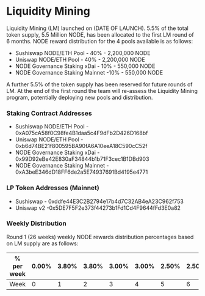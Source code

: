 
# Liquidity Mining

Liquidity Mining (LM) launched on (DATE OF LAUNCH). 5.5% of the total token supply, 5.5 Million NODE, has been allocated to the first LM round of 6 months. NODE reward distribution for the 4 pools available is as follows:

- Sushiswap NODE/ETH Pool - 40% - 2,200,000 NODE
- Uniswap NODE/ETH Pool - 40% - 2,200,000 NODE
- NODE Governance Staking xDai - 10% - 550,000 NODE
- NODE Governance Staking Mainnet -10% - 550,000 NODE

A further 5.5% of the token supply has been reserved for future rounds of LM. At the end of the first round the team will re-assess the Liquidity Mining program, potentially deploying new pools and distribution.

### Staking Contract Addresses
- Sushiswap NODE/ETH Pool - 0xA075cA58f0C98fe4B1daa5c4F9dFb2D426D168bf
- Uniswap NODE/ETH Pool - 0xb6d74BE21f800595BA90fA6A10eeA18C590cC52f
- NODE Governance Staking xDai - 0x99D92eBe42E830aF34844b1b71F3cec1B1DBd903
- NODE Governance Staking Mainnet - 0xA3beE346dD18FF6de2a5E74937691Bd4195e4771

### LP Token Addresses (Mainnet)
- Sushiswap - 0xddfe44E3C2B2794e17b4d7C32AB4eA23C962f753
- Uniswap v2 -0x5DE7F5F2e373f44273b1Fd1Cd4F9644fFd3E0a82

### Weekly Distribution

Round 1 (26 weeks) weekly NODE rewards distribution percentages based on LM supply are as follows:

| % per week | 0.00% | 3.80% | 3.80% | 3.00% | 3.00% | 2.50% | 2.50% | 2.50% | 2.50% | 2.60% | 2.80% | 3.00% | 3.20% | 3.40% | 3.60% | 3.80% | 4.00% | 4.20% | 4.40% | 4.60% | 4.80% | 5.00% | 5.20% | 5.40% | 5.60% | 5.80% | 5.00% |
| ---------- | ----- | ----- | ----- | ----- | ----- | ----- | ----- | ----- | ----- | ----- | ----- | ----- | ----- | ----- | ----- | ----- | ----- | ----- | ----- | ----- | ----- | ----- | ----- | ----- | ----- | ----- | ----- |
| Week       | 0     | 1     | 2     | 3     | 4     | 5     | 6     | 7     | 8     | 9     | 10    | 11    | 12    | 13    | 14    | 15    | 16    | 17    | 18    | 19    | 20    | 21    | 22    | 23    | 24    | 25    | 26    |
